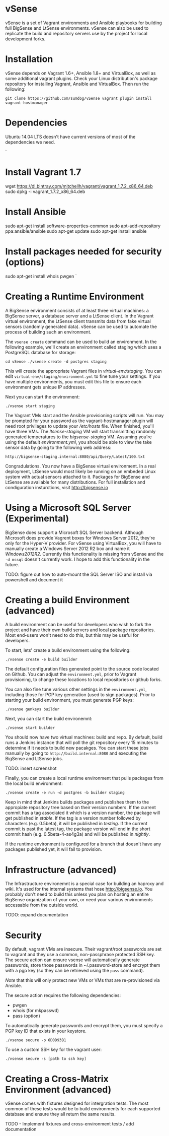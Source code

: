 vSense
======

vSense is a set of Vagrant environments and Ansible playbooks for building full BigSense and LtSense environments. vSense can also be used to replicate the build and repository servers use by the project for local development forks.

Installation
============

vSense depends on Vagrant 1.6+, Ansible 1.8+ and VirtualBox, as well as some additional vagrant plugins. Check your Linux distribution's package repository for installing Vagrant, Ansible and VirtualBox. Then run the following:

`
git clone https://github.com/sumdog/vSense
vagrant plugin install vagrant-hostmanager
`

Dependencies
============

Ubuntu 14.04 LTS doesn't have current versions of most of the dependencies we need.

`
# Install Vagrant 1.7

wget https://dl.bintray.com/mitchellh/vagrant/vagrant_1.7.2_x86_64.deb
sudo dpkg -i vagrant_1.7.2_x86_64.deb

# Install Ansible

sudo apt-get install software-properties-common
sudo apt-add-repository ppa:ansible/ansible
sudo apt-get update
sudo apt-get install ansible

# Install packages needed for security (options)

sudo apt-get install whois pwgen
`

Creating a Runtime Environment
==============================

A BigSense environment consists of at least three virtual machines: a BigSense server, a database server and a LtSense client. In the Vagrant virtual environment, the LtSense client transmits data from fake virtual sensors (randomly generated data). vSense can be used to automate the process of building such an environment.

The `vsense create` command can be used to build an environment. In the following example, we'll create an environment called staging which uses a PostgreSQL database for storage:

`
cd vSense
./vsense create -d postgres staging
`

This will create the appropriate Vagrant files in *virtual-env/staging*. You can edit `virtual-env/staging/environment.yml` to fine tune your settings. If you have multiple environments, you must edit this file to ensure each environment gets unique IP addresses.

Next you can start the environment:

`
./vsense start staging
`

The Vagrant VMs start and the Ansible provisioning scripts will run. You may be prompted for your password as the vagrant-hostmanager plugin will need root privilages to update your */etc/hosts* file. When finished, you'll have three VMs. The *ltsense-staging* VM will start transmitting randomly generated temperatures to the *bigsense-staging* VM. Assuming you're using the default *environment.yml*, you should be able to view the take sensor data by going to the following web address:

`http://bigsense-staging.internal:8080/api/Query/Latest/100.txt`

Congradulations. You now have a BigSense virtual environment. In a real deployment, LtSense would most likely be running on an embeded Linux system with actual sensors attached to it. Packages for BigSense and LtSense are available for many distributions. For full installation and condiguration insturctions, visit http://bigsense.io


Using a Microsoft SQL Server (Experimental)
===========================================

BigSense does support a Microsoft SQL Server backend. Although Microsoft does provide Vagrent boxes for Windows Server 2012, they're only for the Hyper-V provider. For vSense using VirtualBox, you will have to manually create a Windows Server 2012 R2 box and name it *Windows2012R2*. Currently this functionality is missing from vSense and the `-d mssql` doesn't currently work. I hope to add this functionality in the future.

TODO: figure out how to auto-mount the SQL Server ISO and install via powershell and document it


Creating a build Environment (advanced)
=======================================

A build environment can be useful for developers who wish to fork the project and have their own build servers and local package repositories. Most end-users won't need to do this, but this may be useful for developers.

To start, lets' create a build environment using the following:

`
./vsense create -e build builder
`

The default configuration files generated point to the source code located on Github. You can adjust the `environment.yml`, prior to Vagrant provisioning, to change these locations to local repositories or github forks.

You can also fine tune various other settings in the `environment.yml`, including those for PGP key generation (used to sign packages). Prior to starting your build environment, you must generate PGP keys:

`
./vsense genkeys builder
`

Next, you can start the build environemnt:

`
./vsense start builder
`

You should now have two virtual machines: build and repo. By default, build runs a Jenkins instance that will poll the git repository every 15 minutes to determine if it needs to build new pacakges. You can start these jobs manually by going to `http://build.internal:8080` and executing the BigSense and LtSense jobs.

TODO: insert screenshot

Finally, you can create a local runtime environment that pulls packages from the local build environment:

`
./vsense create -e run -d postgres -b builder staging
`

Keep in mind that Jenkins builds packages and publishes them to the appropiate repository tree based on their version numbers. If the current commit has a tag associated it which is a version number, the package will get published in *stable*. If the tag is a version number followed by characters (e.g. 0.5beta), it will be published in *testing*. If the current commit is past the latest tag, the package version will end in the short commit hash (e.g. 0.5beta-4-as4g3a) and will be published in *nightly*.

If the runtime environment is configured for a branch that doesn't have any packages published yet, it will fail to provision.


Infrastructure (advanced)
=========================

The Infrastructure environemnt is a special case for building an haproxy and wiki. It's used for the internal systems that hose http://bigsense.io. You probably don't need to build this unless you plan on hosting an entire BigSense organization of your own, or need your various environments accessable from the outside world.

TODO: expand documentation


Security
========

By default, vagrant VMs are insecure. Their vagrant/root passwords are set to vagrant and they use a common, non-passphrase protected SSH key. The secure action can ensure vsense will automatically generate passwords, store those passwords in ~/.password-store and encrypt them with a pgp key (so they can be retrieved using the `pass` command).

*Note* that this will only protect new VMs or VMs that are re-provisioned via Ansible.

The secure action requires the following dependencies:

* pwgen
* whois (for mkpasswd)
* pass (option)

To automatically generate passwords and encrypt them, you must specify a PGP key ID that exists in your keystore.

`
./vsense secure -p 6D0D93B1
`

To use a custom SSH key for the vagrant user:

`
./vsense secure -s [path to ssh key]
`


Creating a Cross-Matrix Environment (advanced)
==============================================

vSense comes with fixtures designed for intergration tests. The most common of these tests would be to build environments for each supported database and ensure they all return the same results.

TODO - Implement fixtures and cross-environment tests / add documentation